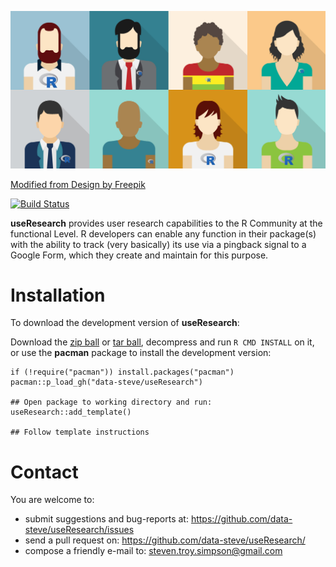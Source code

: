 

![](/inst/useRs.jpg)

<a href='http://www.freepik.com/free-vector/male-and-female-avatars_766955.htm'>Modified from Design by Freepik</a>

[![Build
Status](https://travis-ci.org/data-steve/useResearch.svg?branch=master)](https://travis-ci.org/data-steve/useResearch)


**useResearch** provides user research capabilities to the R Community at the functional Level. R developers can enable any function in their package(s) with the ability to track (very basically) its use via a pingback signal to a Google Form, which they create and maintain for this purpose.

Installation
============

To download the development version of **useResearch**:

Download the [zip
ball](https://github.com/data-steve/useResearch/zipball/master) or
[tar
ball](https://github.com/data-steve/useResearch/tarball/master),
decompress and run `R CMD INSTALL` on it, or use the **pacman** package
to install the development version:

    if (!require("pacman")) install.packages("pacman")
    pacman::p_load_gh("data-steve/useResearch")

    ## Open package to working directory and run:
    useResearch::add_template()

    ## Follow template instructions


Contact
=======

You are welcome to: 
- submit suggestions and bug-reports at: <https://github.com/data-steve/useResearch/issues> 
- send a pull request on: <https://github.com/data-steve/useResearch/> 
- compose a friendly e-mail to: <steven.troy.simpson@gmail.com>


